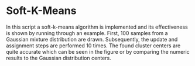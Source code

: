 # Soft-K-Means

In this script a soft-k-means algorithm is implemented and its effectiveness is shown by running through an example. First, 100 samples from a Gaussian mixture distribution are drawn. Subsequently, the update and assignment steps are performed 10 times. The found cluster centers are quite accurate which can be seen in the figure or by comparing the numeric results to the Gaussian distribution centers.
